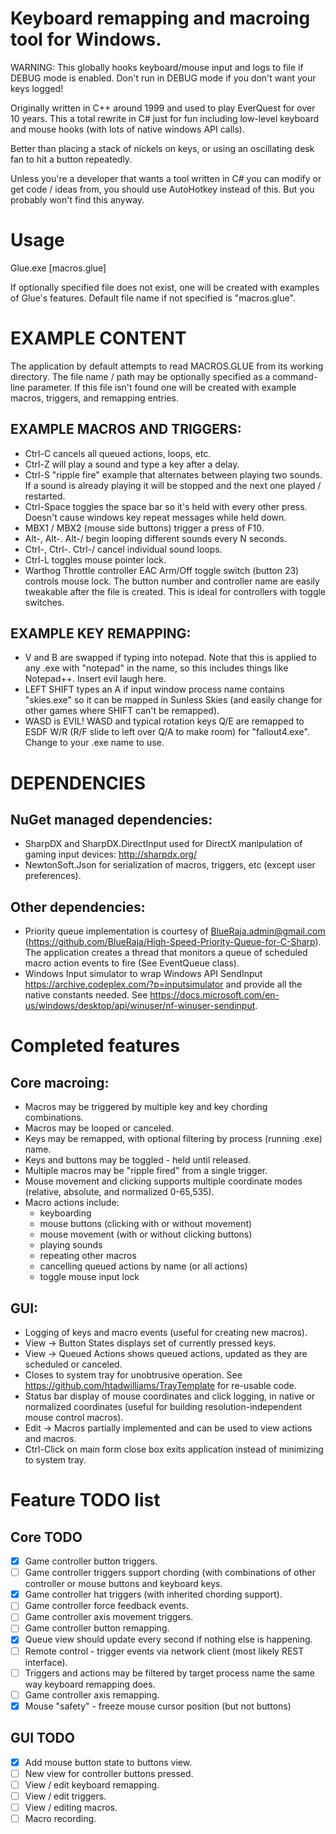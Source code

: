 # Keyboard remapping and macroing tool for Windows.

WARNING: This globally hooks keyboard/mouse input and logs to file if DEBUG mode is enabled. Don't run in DEBUG mode if you don't want your keys logged!

Originally written in C++ around 1999 and used to play EverQuest for over 10 years. This a total rewrite in C# just for fun including low-level keyboard and mouse hooks (with lots of native windows API calls). 

Better than placing a stack of nickels on keys, or using an oscillating desk fan to hit a button repeatedly.

Unless you're a developer that wants a tool written in C# you can modify or get code / ideas from, you should use AutoHotkey instead of this. But you probably won't find this anyway.

# Usage

Glue.exe [macros.glue]

If optionally specified file does not exist, one will be created with examples of Glue's features.
Default file name if not specified is "macros.glue".

# EXAMPLE CONTENT

The application by default attempts to read MACROS.GLUE from its working directory. The file name / path may be optionally specified as a command-line parameter. If this file isn't found one will be created with example macros, triggers, and remapping entries.

## EXAMPLE MACROS AND TRIGGERS:
* Ctrl-C cancels all queued actions, loops, etc.
* Ctrl-Z will play a sound and type a key after a delay.
* Ctrl-S "ripple fire" example that alternates between playing two sounds. If a sound is already playing it will be stopped and the next one played / restarted.
* Ctrl-Space toggles the space bar so it's held with every other press. Doesn't cause windows key repeat messages while held down.
* MBX1 / MBX2 (mouse side buttons) trigger a press of F10.
* Alt-, Alt-. Alt-/ begin looping different sounds every N seconds.
* Ctrl-, Ctrl-. Ctrl-/ cancel individual sound loops. 
* Ctrl-L toggles mouse pointer lock. 
* Warthog Throttle controller EAC Arm/Off toggle switch (button 23) controls mouse lock. The button number and controller name are easily tweakable after the file is created. This is ideal for controllers with toggle switches.

## EXAMPLE KEY REMAPPING:
* V and B are swapped if typing into notepad. Note that this is applied to any .exe with "notepad" in the name, so this includes things like Notepad++. Insert evil laugh here.
* LEFT SHIFT types an A if input window process name contains "skies.exe" so it can be mapped in Sunless Skies (and easily change for other games where SHIFT can't be remapped).
* WASD is EVIL! WASD and typical rotation keys Q/E are remapped to ESDF W/R (R/F slide to left over Q/A to make room) for "fallout4.exe". Change to your .exe name to use.

# DEPENDENCIES

## NuGet managed dependencies:

* SharpDX and SharpDX.DirectInput used for DirectX manipulation of gaming input devices: http://sharpdx.org/ 
* NewtonSoft.Json for serialization of macros, triggers, etc (except user preferences).

## Other dependencies:

* Priority queue implementation is courtesy of BlueRaja.admin@gmail.com (https://github.com/BlueRaja/High-Speed-Priority-Queue-for-C-Sharp). The application creates a thread that monitors a queue of scheduled macro action events to fire (See EventQueue class).
* Windows Input simulator to wrap Windows API SendInput https://archive.codeplex.com/?p=inputsimulator and provide all the native constants needed. See https://docs.microsoft.com/en-us/windows/desktop/api/winuser/nf-winuser-sendinput.

# Completed features

## Core macroing:

* Macros may be triggered by multiple key and key chording combinations.
* Macros may be looped or canceled.
* Keys may be remapped, with optional filtering by process (running .exe) name.
* Keys and buttons may be toggled - held until released.
* Multiple macros may be "ripple fired" from a single trigger.
* Mouse movement and clicking supports multiple coordinate modes (relative, absolute, and normalized 0-65,535).
* Macro actions include:
  - keyboarding
  - mouse buttons (clicking with or without movement)
  - mouse movement (with or without clicking buttons)
  - playing sounds
  - repeating other macros
  - cancelling queued actions by name (or all actions)
  - toggle mouse input lock

## GUI:

* Logging of keys and macro events (useful for creating new macros).
* View -> Button States displays set of currently pressed keys.
* View -> Queued Actions shows queued actions, updated as they are scheduled or canceled. 
* Closes to system tray for unobtrusive operation. See https://github.com/htadwilliams/TrayTemplate for re-usable code.
* Status bar display of mouse coordinates and click logging, in native or normalized coordinates (useful for building resolution-independent mouse control macros).
* Edit -> Macros partially implemented and can be used to view actions and macros.
* Ctrl-Click on main form close box exits application instead of minimizing to system tray.

# Feature TODO list

## Core TODO
 - [x] Game controller button triggers.
 - [ ] Game controller triggers support chording (with combinations of other controller or mouse buttons and keyboard keys.
 - [X] Game controller hat triggers (with inherited chording support).
 - [ ] Game controller force feedback events.
 - [ ] Game controller axis movement triggers.
 - [ ] Game controller button remapping.
 - [x] Queue view should update every second if nothing else is happening.
 - [ ] Remote control - trigger events via network client (most likely REST interface).
 - [ ] Triggers and actions may be filtered by target process name the same way keyboard remapping does. 
 - [ ] Game controller axis remapping.
 - [x] Mouse "safety" - freeze mouse cursor position (but not buttons)

## GUI TODO
 - [X] Add mouse button state to buttons view.
 - [ ] New view for controller buttons pressed.
 - [ ] View / edit keyboard remapping.
 - [ ] View / edit triggers.
 - [ ] View / editing macros.
 - [ ] Macro recording.
